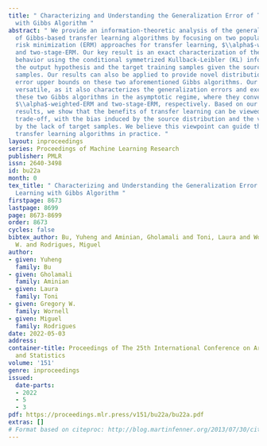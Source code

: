 ```yaml
---
title: " Characterizing and Understanding the Generalization Error of Transfer Learning
  with Gibbs Algorithm "
abstract: " We provide an information-theoretic analysis of the generalization ability
  of Gibbs-based transfer learning algorithms by focusing on two popular empirical
  risk minimization (ERM) approaches for transfer learning, $\\alpha$-weighted-ERM
  and two-stage-ERM. Our key result is an exact characterization of the generalization
  behavior using the conditional symmetrized Kullback-Leibler (KL) information between
  the output hypothesis and the target training samples given the source training
  samples. Our results can also be applied to provide novel distribution-free generalization
  error upper bounds on these two aforementioned Gibbs algorithms. Our approach is
  versatile, as it also characterizes the generalization errors and excess risks of
  these two Gibbs algorithms in the asymptotic regime, where they converge to the
  $\\alpha$-weighted-ERM and two-stage-ERM, respectively. Based on our theoretical
  results, we show that the benefits of transfer learning can be viewed as a bias-variance
  trade-off, with the bias induced by the source distribution and the variance induced
  by the lack of target samples. We believe this viewpoint can guide the choice of
  transfer learning algorithms in practice. "
layout: inproceedings
series: Proceedings of Machine Learning Research
publisher: PMLR
issn: 2640-3498
id: bu22a
month: 0
tex_title: " Characterizing and Understanding the Generalization Error of Transfer
  Learning with Gibbs Algorithm "
firstpage: 8673
lastpage: 8699
page: 8673-8699
order: 8673
cycles: false
bibtex_author: Bu, Yuheng and Aminian, Gholamali and Toni, Laura and Wornell, Gregory
  W. and Rodrigues, Miguel
author:
- given: Yuheng
  family: Bu
- given: Gholamali
  family: Aminian
- given: Laura
  family: Toni
- given: Gregory W.
  family: Wornell
- given: Miguel
  family: Rodrigues
date: 2022-05-03
address:
container-title: Proceedings of The 25th International Conference on Artificial Intelligence
  and Statistics
volume: '151'
genre: inproceedings
issued:
  date-parts:
  - 2022
  - 5
  - 3
pdf: https://proceedings.mlr.press/v151/bu22a/bu22a.pdf
extras: []
# Format based on citeproc: http://blog.martinfenner.org/2013/07/30/citeproc-yaml-for-bibliographies/
---
```

